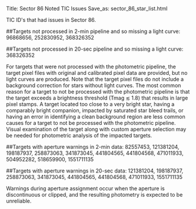 Title: Sector 86 Noted TIC Issues
Save_as: sector_86_star_list.html

TIC ID's that had issues in Sector 86.

##Targets not processed in 2-min pipeline and so missing a light curve:
96868656,
252830952,
368326352

##Targets not processed in 20-sec pipeline and so missing a light curve:
368326352

For targets that were not processed with the photometric pipeline, the target pixel files
with original and calibrated pixel data are provided, but no light curves are produced. Note
that the target pixel files do not include a background correction for stars without light
curves. The most common reason for a target to not be processed with the photometric
pipeline is that the target exceeds a brightness threshold (Tmag ≲ 1.8) that results in
large pixel stamps. A target located too close to a very bright star, having a comparably
bright companion, impacted by saturated star bleed trails, or having an error in identifying
a clean background region are less common causes for a target to not be processed with
the photometric pipeline. Visual examination of the target along with custom aperture
selection may be needed for photometric analysis of the impacted targets.

##Targets with aperture warnings in 2-min data: 
82557453,
121381204,
198187937,
258873063,
341873045,
441804565,
441804568,
471011933,
504952282,
518659900,
1551711135

##Targets with aperture warnings in 20-sec data: 
121381204,
198187937,
258873063,
341873045,
441804565,
441804568,
471011933,
1551711135

Warnings during
aperture assignment occur when the aperture is discontinuous or clipped, and the resulting
photometry is expected to be unreliable.